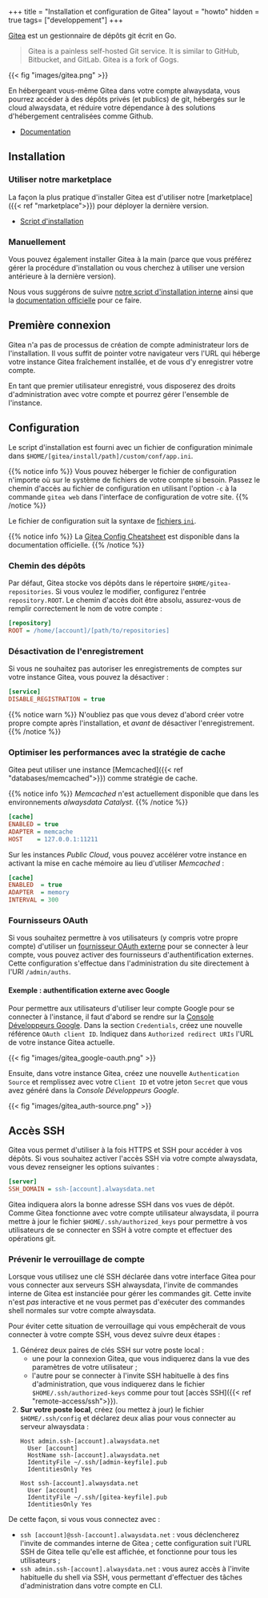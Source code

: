 +++
title = "Installation et configuration de Gitea"
layout = "howto"
hidden = true
tags= ["developpement"]
+++

[Gitea](https://gitea.io) est un gestionnaire de dépôts git écrit en Go.

> Gitea is a painless self-hosted Git service. It is similar to GitHub, Bitbucket, and GitLab. Gitea is a fork of Gogs.

{{< fig "images/gitea.png" >}}

En hébergeant vous-même Gitea dans votre compte alwaysdata, vous pourrez accéder à des dépôts privés (et publics) de git, hébergés sur le cloud alwaysdata, et réduire votre dépendance à des solutions d'hébergement centralisées comme Github.

- [Documentation](https://docs.gitea.io/en-us/)

## Installation

### Utiliser notre marketplace

La façon la plus pratique d'installer Gitea est d'utiliser notre [marketplace]({{< ref "marketplace">}}) pour déployer la dernière version.

- [Script d'installation](https://admin.alwaysdata.com/site/application/script/2/detail/)

### Manuellement

Vous pouvez également installer Gitea à la main (parce que vous préférez gérer la procédure d'installation ou vous cherchez à utiliser une version antérieure à la dernière version).

Nous vous suggérons de suivre [notre script d'installation interne](https://admin.alwaysdata.com/site/application/script/2/detail/) ainsi que la [documentation officielle](https://docs.gitea.io/en-us/install-from-binary/) pour ce faire.

## Première connexion

Gitea n'a pas de processus de création de compte administrateur lors de l'installation. Il vous suffit de pointer votre navigateur vers l'URL qui héberge votre instance Gitea fraîchement installée, et de vous d'y enregistrer votre compte.

En tant que premier utilisateur enregistré, vous disposerez des droits d'administration avec votre compte et pourrez gérer l'ensemble de l'instance.

## Configuration

Le script d'installation est fourni avec un fichier de configuration minimale dans `$HOME/[gitea/install/path]/custom/conf/app.ini`.

{{% notice info %}}
Vous pouvez héberger le fichier de configuration n'importe où sur le système de fichiers de votre compte si besoin. Passez le chemin d'accès au fichier de configuration en utilisant l'option `-c` à la commande `gitea web` dans l'interface de configuration de votre site.
{{% /notice %}}

Le fichier de configuration suit la syntaxe de [fichiers `ini`](https://fr.wikipedia.org/wiki/Fichier_INI).

{{% notice info %}}
La [Gitea Config Cheatsheet](https://docs.gitea.io/en-us/config-cheat-sheet/) est disponible dans la documentation officielle.
{{% /notice %}}

### Chemin des dépôts

Par défaut, Gitea stocke vos dépôts dans le répertoire `$HOME/gitea-repositories`. Si vous voulez le modifier, configurez l'entrée `repository.ROOT`. Le chemin d'accès doit être absolu, assurez-vous de remplir correctement le nom de votre compte :

```ini
[repository]
ROOT = /home/[account]/[path/to/repositories]
```

### Désactivation de l'enregistrement

Si vous ne souhaitez pas autoriser les enregistrements de comptes sur votre instance Gitea, vous pouvez la désactiver :

```ini
[service]
DISABLE_REGISTRATION = true
```

{{% notice warn %}}
N'oubliez pas que vous devez d'abord créer votre propre compte après l'installation, et *avant* de désactiver l'enregistrement.
{{% /notice %}}

### Optimiser les performances avec la stratégie de cache

Gitea peut utiliser une instance [Memcached]({{< ref "databases/memcached">}}) comme stratégie de cache.

{{% notice info %}}
*Memcached* n'est actuellement disponible que dans les environnements *alwaysdata Catalyst*.
{{% /notice %}}

```ini
[cache]
ENABLED = true
ADAPTER = memcache
HOST    = 127.0.0.1:11211
```

Sur les instances *Public Cloud*, vous pouvez accélérer votre instance en activant la mise en cache mémoire au lieu d'utiliser *Memcached* :

```ini
[cache]
ENABLED  = true
ADAPTER  = memory
INTERVAL = 300
```

### Fournisseurs OAuth

Si vous souhaitez permettre à vos utilisateurs (y compris votre propre compte) d'utiliser un [fournisseur OAuth externe](https://fr.wikipedia.org/wiki/OAuth) pour se connecter à leur compte, vous pouvez activer des fournisseurs d'authentification externes. Cette configuration s'effectue dans l'administration du site directement à l'URI `/admin/auths`.

#### Exemple : authentification externe avec Google

Pour permettre aux utilisateurs d'utiliser leur compte Google pour se connecter à l'instance, il faut d'abord se rendre sur la [Console Développeurs Google](https://console.developers.google.com/). Dans la section `Credentials`, créez une nouvelle référence `OAuth client ID`. Indiquez dans `Authorized redirect URIs` l'URL de votre instance Gitea actuelle.

{{< fig "images/gitea_google-oauth.png" >}}

Ensuite, dans votre instance Gitea, créez une nouvelle `Authentication Source` et remplissez avec votre `Client ID` et votre jeton `Secret` que vous avez généré dans la *Console Développeurs Google*.

{{< fig "images/gitea_auth-source.png" >}}

## Accès SSH

Gitea vous permet d'utiliser à la fois HTTPS et SSH pour accéder à vos dépôts. Si vous souhaitez activer l'accès SSH via votre compte alwaysdata, vous devez renseigner les options suivantes :

```ini
[server]
SSH_DOMAIN = ssh-[account].alwaysdata.net
```

Gitea indiquera alors la bonne adresse SSH dans vos vues de dépôt. Comme Gitea fonctionne avec votre compte utilisateur alwaysdata, il pourra mettre à jour le fichier `$HOME/.ssh/authorized_keys` pour permettre à vos utilisateurs de se connecter en SSH à votre compte et effectuer des opérations git.

### Prévenir le verrouillage de compte

Lorsque vous utilisez une clé SSH déclarée dans votre interface Gitea pour vous connecter aux serveurs SSH alwaysdata, l'invite de commandes interne de Gitea est instanciée pour gérer les commandes git. Cette invite n'est *pas* interactive et ne vous permet pas d'exécuter des commandes shell normales sur votre compte alwaysdata.

Pour éviter cette situation de verrouillage qui vous empêcherait de vous connecter à votre compte SSH, vous devez suivre deux étapes :

1. Générez deux paires de clés SSH sur votre poste local :
   - une pour la connexion Gitea, que vous indiquerez dans la vue des paramètres de votre utilisateur ;
   - l'autre pour se connecter à l'invite SSH habituelle à des fins d'administration, que vous indiquerez dans le fichier `$HOME/.ssh/authorized-keys` comme pour tout [accès SSH]({{< ref "remote-access/ssh">}}).
2. **Sur votre poste local**, créez (ou mettez à jour) le fichier `$HOME/.ssh/config` et déclarez deux alias pour vous connecter au serveur alwaysdata :
   ```ssh
   Host admin.ssh-[account].alwaysdata.net
     User [account]
     HostName ssh-[account].alwaysdata.net
     IdentityFile ~/.ssh/[admin-keyfile].pub
     IdentitiesOnly Yes

   Host ssh-[account].alwaysdata.net
     User [account]
     IdentityFile ~/.ssh/[gitea-keyfile].pub
     IdentitiesOnly Yes
   ```

De cette façon, si vous vous connectez avec :

* `ssh [account]@ssh-[account].alwaysdata.net` : vous déclencherez l'invite de commandes interne de Gitea ; cette configuration suit l'URL SSH de Gitea telle qu'elle est affichée, et fonctionne pour tous les utilisateurs ;
* `ssh admin.ssh-[account].alwaysdata.net` : vous aurez accès à l'invite habituelle du shell via SSH, vous permettant d'effectuer des tâches d'administration dans votre compte en CLI.

